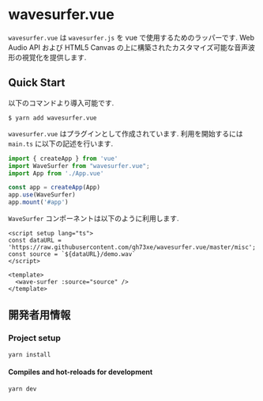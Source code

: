 # wavesurfer.vue

`wavesurfer.vue` は `wavesurfer.js` を vue で使用するためのラッパーです.
Web Audio API および HTML5 Canvas の上に構築されたカスタマイズ可能な音声波形の視覚化を提供します.

## Quick Start

以下のコマンドより導入可能です.

```
$ yarn add wavesurfer.vue
```

`wavesurfer.vue` はプラグインとして作成されています.
利用を開始するには `main.ts` に以下の記述を行います.

```typescript
import { createApp } from 'vue'
import WaveSurfer from "wavesurfer.vue";
import App from './App.vue'

const app = createApp(App)
app.use(WaveSurfer)
app.mount('#app')
```

`WaveSurfer` コンポーネントは以下のように利用します.

```vue
<script setup lang="ts">
const dataURL = 'https://raw.githubusercontent.com/qh73xe/wavesurfer.vue/master/misc';
const source = `${dataURL}/demo.wav`
</script>

<template>
  <wave-surfer :source="source" />
</template>
```

## 開発者用情報

### Project setup

```
yarn install
```

#### Compiles and hot-reloads for development

```
yarn dev
```

